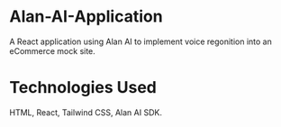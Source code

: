 # Alan-AI-Application

A React application using Alan AI to implement voice regonition into an eCommerce mock site.

# Technologies Used

HTML, React, Tailwind CSS, Alan AI SDK.
